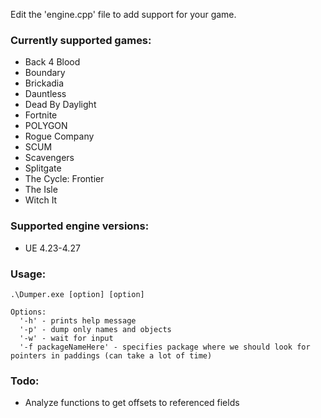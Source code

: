 Edit the 'engine.cpp' file to add support for your game.
### Currently supported games:
 - Back 4 Blood
 - Boundary
 - Brickadia
 - Dauntless
 - Dead By Daylight
 - Fortnite
 - POLYGON
 - Rogue Company
 - SCUM
 - Scavengers
 - Splitgate
 - The Cycle: Frontier
 - The Isle
 - Witch It
 
### Supported engine versions: 
- UE 4.23-4.27
### Usage:
```
.\Dumper.exe [option] [option]
```
```
Options:
  '-h' - prints help message
  '-p' - dump only names and objects
  '-w' - wait for input
  '-f packageNameHere' - specifies package where we should look for pointers in paddings (can take a lot of time)
```

### Todo:
- Analyze functions to get offsets to referenced fields
